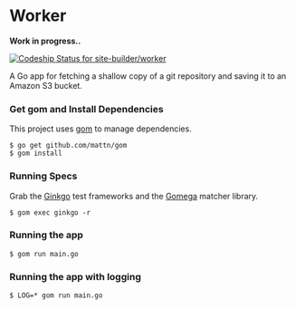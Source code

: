 # Worker
__Work in progress..__

[ ![Codeship Status for site-builder/worker](https://codeship.com/projects/b3384680-cac8-0132-98c9-22c60209e864/status?branch=master)](https://codeship.com/projects/75592)

A Go app for fetching a shallow copy of a git repository and
saving it to an Amazon S3 bucket.

### Get gom and Install Dependencies

This project uses [gom][3] to manage dependencies.

    $ go get github.com/mattn/gom
    $ gom install

### Running Specs

Grab the [Ginkgo][1] test frameworks and the [Gomega][2] matcher
library.

    $ gom exec ginkgo -r

### Running the app

    $ gom run main.go

### Running the app with logging

    $ LOG=* gom run main.go

[1]: http://onsi.github.io/ginkgo/
[2]: http://onsi.github.io/gomega/
[3]: https://github.com/mattn/gom
